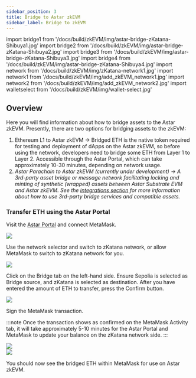 ```yaml
---
sidebar_position: 3
title: Bridge to Astar zkEVM
sidebar_label: Bridge to zkEVM
---
```


import bridge1 from '/docs/build/zkEVM/img/astar-bridge-zKatana-Shibuya1.jpg'
import bridge2 from '/docs/build/zkEVM/img/astar-bridge-zKatana-Shibuya2.jpg'
import bridge3 from '/docs/build/zkEVM/img/astar-bridge-zKatana-Shibuya3.jpg'
import bridge4 from '/docs/build/zkEVM/img/astar-bridge-zKatana-Shibuya4.jpg'
import network from '/docs/build/zkEVM/img/zKatana-network1.jpg'
import network1 from '/docs/build/zkEVM/img/add_zkEVM_network1.jpg'
import network2 from '/docs/build/zkEVM/img/add_zkEVM_network2.jpg'
import walletselect from '/docs/build/zkEVM/img/wallet-select.jpg'

## Overview

Here you will find information about how to bridge assets to the Astar zkEVM. Presently, there are two options for bridging assets to the zkEVM: 

1. Ethereum L1 to Astar zkEVM -> Bridged ETH is the native token required for testing and deployment of dApps on the Astar zkEVM, so before using the network, developers need to bridge some ETH from Layer 1 to Layer 2. Accessible through the Astar Portal, which can take approximately 10-30 minutes, depending on network usage.
2. _Astar Parachain to Astar zkEVM (currently under development) -> A 3rd-party asset bridge or message network facilitating locking and minting of synthetic (wrapped) assets between Astar Substrate EVM and Astar zkEVM. See the [integrations section](/docs/build/zkEVM/integrations/bridges-relays/) for more information about how to use 3rd-party bridge services and compatible assets._

### Transfer ETH using the Astar Portal

Visit the [Astar Portal](https://portal.astar.network) and connect MetaMask. 


<div style={{textAlign: 'center'}}>
  <img src={walletselect} style={{width: 400}} />
  </div>


Use the network selector and switch to zKatana network, or allow MetaMask to switch to zKatana network for you.


<div style={{textAlign: 'center'}}>
  <img src={network} style={{width: 400}} />
  </div>


Click on the Bridge tab on the left-hand side. Ensure Sepolia is selected as Bridge source, and zKatana is selected as destination. After you have entered the amount of ETH to transfer, press the Confirm button. 


<div style={{textAlign: 'center'}}>
  <img src={bridge2} style={{width: 1000}} />
  </div>


Sign the MetaMask transaction. 

:::note
Once the transaction shows as confirmed on the MetaMask Activity tab, it will take approximately 5-10 minutes for the Astar Portal and MetaMask to update your balance on the zKatana network side.
:::


<div style={{textAlign: 'center'}}>
  <img src={bridge3} caption="Confirming" style={{width: 1000}} />
  </div>
<div style={{textAlign: 'center'}}>
  <img src={bridge4} caption="Confirmed" style={{width: 1000}} />
  </div>


  You should now see the bridged ETH within MetaMask for use on Astar zkEVM.
